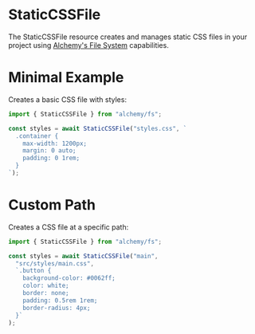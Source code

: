 # StaticCSSFile

The StaticCSSFile resource creates and manages static CSS files in your project using [Alchemy's File System](https://alchemy.run/docs/concepts/fs) capabilities.

# Minimal Example

Creates a basic CSS file with styles:

```ts
import { StaticCSSFile } from "alchemy/fs";

const styles = await StaticCSSFile("styles.css", `
  .container {
    max-width: 1200px;
    margin: 0 auto;
    padding: 0 1rem;
  }
`);
```

# Custom Path

Creates a CSS file at a specific path:

```ts
import { StaticCSSFile } from "alchemy/fs";

const styles = await StaticCSSFile("main", 
  "src/styles/main.css",
  `.button {
    background-color: #0062ff;
    color: white;
    border: none;
    padding: 0.5rem 1rem;
    border-radius: 4px;
  }`
);
```